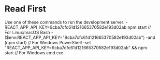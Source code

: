 # Read First
Use one of these commands to run the development server:
-REACT_APP_API_KEY=9cba7cfc61d121665370582e193d02ab npm start // For Linux/macOS Bash
-($env:REACT_APP_API_KEY="9cba7cfc61d121665370582e193d02ab") -and (npm start) // For Windows PowerShell
-set "REACT_APP_API_KEY=9cba7cfc61d121665370582e193d02ab" && npm start // For Windows cmd.exe
